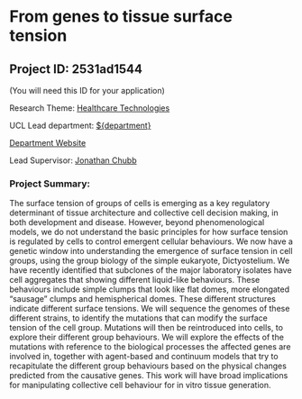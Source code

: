 # From genes to tissue surface tension

## Project ID: **2531ad1544**
(You will need this ID for your application)

Research Theme: [Healthcare Technologies](../themes/healthcare-technologies.md)

UCL Lead department: [${department}](../departments/laboratory-for-molecular-cell-biology.md)

[Department Website](https://www.ucl.ac.uk/lmcb)

Lead Supervisor: [Jonathan Chubb](https://profiles.ucl.ac.uk/34701)

### Project Summary:

The surface tension of groups of cells is emerging as a key regulatory determinant of tissue architecture and collective cell decision making, in both development and disease.  However, beyond phenomenological models, we do not understand the basic principles for how surface tension is regulated by cells to control emergent cellular behaviours.  We now have a genetic window into understanding the emergence of surface tension in cell groups, using the group biology of the simple eukaryote, Dictyostelium.  We have recently identified that subclones of the major laboratory isolates have cell aggregates that showing different liquid-like behaviours.  These behaviours include simple clumps that look like flat domes, more elongated “sausage” clumps and hemispherical domes.  These different structures indicate different surface tensions.  We will sequence the genomes of these different strains, to identify the mutations that can modify the surface tension of the cell group.  Mutations will then be reintroduced into cells, to explore their different group behaviours.  We will explore the effects of the mutations with reference to the biological processes the affected genes are involved in, together with agent-based and continuum models that try to recapitulate the different group behaviours based on the physical changes predicted from the causative genes.  This work will have broad implications for manipulating collective cell behaviour for in vitro tissue generation.
